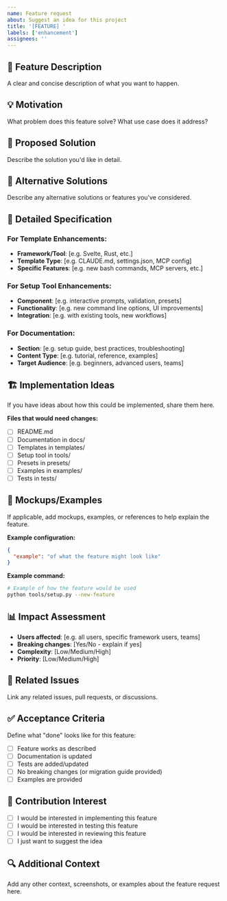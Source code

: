 ```yaml
---
name: Feature request
about: Suggest an idea for this project
title: '[FEATURE] '
labels: ['enhancement']
assignees: ''
---
```


## 🚀 Feature Description
A clear and concise description of what you want to happen.

## 💡 Motivation
What problem does this feature solve? What use case does it address?

## 🎯 Proposed Solution
Describe the solution you'd like in detail.

## 🔄 Alternative Solutions
Describe any alternative solutions or features you've considered.

## 📝 Detailed Specification

### For Template Enhancements:
- **Framework/Tool**: [e.g. Svelte, Rust, etc.]
- **Template Type**: [e.g. CLAUDE.md, settings.json, MCP config]
- **Specific Features**: [e.g. new bash commands, MCP servers, etc.]

### For Setup Tool Enhancements:
- **Component**: [e.g. interactive prompts, validation, presets]
- **Functionality**: [e.g. new command line options, UI improvements]
- **Integration**: [e.g. with existing tools, new workflows]

### For Documentation:
- **Section**: [e.g. setup guide, best practices, troubleshooting]
- **Content Type**: [e.g. tutorial, reference, examples]
- **Target Audience**: [e.g. beginners, advanced users, teams]

## 🏗️ Implementation Ideas
If you have ideas about how this could be implemented, share them here.

**Files that would need changes:**
- [ ] README.md
- [ ] Documentation in docs/
- [ ] Templates in templates/
- [ ] Setup tool in tools/
- [ ] Presets in presets/
- [ ] Examples in examples/
- [ ] Tests in tests/

## 🎨 Mockups/Examples
If applicable, add mockups, examples, or references to help explain the feature.

**Example configuration:**
```json
{
  "example": "of what the feature might look like"
}
```

**Example command:**
```bash
# Example of how the feature would be used
python tools/setup.py --new-feature
```

## 📊 Impact Assessment
- **Users affected**: [e.g. all users, specific framework users, teams]
- **Breaking changes**: [Yes/No - explain if yes]
- **Complexity**: [Low/Medium/High]
- **Priority**: [Low/Medium/High]

## 🔗 Related Issues
Link any related issues, pull requests, or discussions.

## ✅ Acceptance Criteria
Define what "done" looks like for this feature:

- [ ] Feature works as described
- [ ] Documentation is updated
- [ ] Tests are added/updated
- [ ] No breaking changes (or migration guide provided)
- [ ] Examples are provided

## 🤝 Contribution Interest
- [ ] I would be interested in implementing this feature
- [ ] I would be interested in testing this feature
- [ ] I would be interested in reviewing this feature
- [ ] I just want to suggest the idea

## 🔍 Additional Context
Add any other context, screenshots, or examples about the feature request here.
